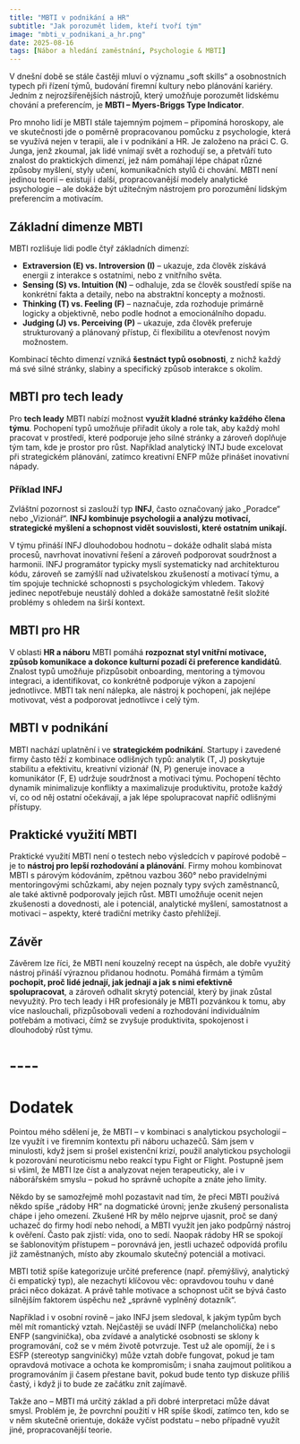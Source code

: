 ```yaml
---
title: "MBTI v podnikání a HR"
subtitle: "Jak porozumět lidem, kteří tvoří tým"
image: "mbti_v_podnikani_a_hr.png"
date: 2025-08-16
tags: [Nábor a hledání zaměstnání, Psychologie & MBTI]
---
```


V dnešní době se stále častěji mluví o významu „soft skills“ a osobnostních typech při řízení týmů, budování firemní kultury nebo plánování kariéry. Jedním z nejrozšířenějších nástrojů, který umožňuje porozumět lidskému chování a preferencím, je **MBTI – Myers-Briggs Type Indicator**. 

Pro mnoho lidí je MBTI stále tajemným pojmem – připomíná horoskopy, ale ve skutečnosti jde o poměrně propracovanou pomůcku z psychologie, která se využívá nejen v terapii, ale i v podnikání a HR. Je založeno na práci C. G. Junga, jenž zkoumal, jak lidé vnímají svět a rozhodují se, a přetváří tuto znalost do praktických dimenzí, jež nám pomáhají lépe chápat různé způsoby myšlení, styly učení, komunikačních stylů či chování. MBTI není jedinou teorií – existují i další, propracovanější modely analytické psychologie – ale dokáže být užitečným nástrojem pro porozumění lidským preferencím a motivacím.

## Základní dimenze MBTI

MBTI rozlišuje lidi podle čtyř základních dimenzí:

- **Extraversion (E) vs. Introversion (I)** – ukazuje, zda člověk získává energii z interakce s ostatními, nebo z vnitřního světa.  
- **Sensing (S) vs. Intuition (N)** – odhaluje, zda se člověk soustředí spíše na konkrétní fakta a detaily, nebo na abstraktní koncepty a možnosti.  
- **Thinking (T) vs. Feeling (F)** – naznačuje, zda rozhoduje primárně logicky a objektivně, nebo podle hodnot a emocionálního dopadu.  
- **Judging (J) vs. Perceiving (P)** – ukazuje, zda člověk preferuje strukturovaný a plánovaný přístup, či flexibilitu a otevřenost novým možnostem.  

Kombinací těchto dimenzí vzniká **šestnáct typů osobnosti**, z nichž každý má své silné stránky, slabiny a specifický způsob interakce s okolím.

## MBTI pro tech leady

Pro **tech leady** MBTI nabízí možnost **využít kladné stránky každého člena týmu**. Pochopení typů umožňuje přiřadit úkoly a role tak, aby každý mohl pracovat v prostředí, které podporuje jeho silné stránky a zároveň doplňuje tým tam, kde je prostor pro růst. Například analytický INTJ bude excelovat při strategickém plánování, zatímco kreativní ENFP může přinášet inovativní nápady.

### Příklad INFJ

Zvláštní pozornost si zaslouží typ **INFJ**, často označovaný jako „Poradce“ nebo „Vizionář“. **INFJ kombinuje psychologii a analýzu motivací, strategické myšlení a schopnost vidět souvislosti, které ostatním unikají.** 

V týmu přináší INFJ dlouhodobou hodnotu – dokáže odhalit slabá místa procesů, navrhovat inovativní řešení a zároveň podporovat soudržnost a harmonii. INFJ programátor typicky myslí systematicky nad architekturou kódu, zároveň se zamýšlí nad uživatelskou zkušeností a motivací týmu, a tím spojuje technické schopnosti s psychologickým vhledem. Takový jedinec nepotřebuje neustálý dohled a dokáže samostatně řešit složité problémy s ohledem na širší kontext.

## MBTI pro HR

V oblasti **HR a náboru** MBTI pomáhá **rozpoznat styl vnitřní motivace, způsob komunikace a dokonce kulturní pozadí či preference kandidátů**. Znalost typů umožňuje přizpůsobit onboarding, mentoring a týmovou integraci, a identifikovat, co konkrétně podporuje výkon a zapojení jednotlivce. MBTI tak není nálepka, ale nástroj k pochopení, jak nejlépe motivovat, vést a podporovat jednotlivce i celý tým.

## MBTI v podnikání

MBTI nachází uplatnění i ve **strategickém podnikání**. Startupy i zavedené firmy často těží z kombinace odlišných typů: analytik (T, J) poskytuje stabilitu a efektivitu, kreativní vizionář (N, P) generuje inovace a komunikátor (F, E) udržuje soudržnost a motivaci týmu. Pochopení těchto dynamik minimalizuje konflikty a maximalizuje produktivitu, protože každý ví, co od něj ostatní očekávají, a jak lépe spolupracovat napříč odlišnými přístupy.

## Praktické využití MBTI

Praktické využití MBTI není o testech nebo výsledcích v papírové podobě – je to **nástroj pro lepší rozhodování a plánování**. Firmy mohou kombinovat MBTI s párovým kódováním, zpětnou vazbou 360° nebo pravidelnými mentoringovými schůzkami, aby nejen poznaly typy svých zaměstnanců, ale také aktivně podporovaly jejich růst. MBTI umožňuje ocenit nejen zkušenosti a dovednosti, ale i potenciál, analytické myšlení, samostatnost a motivaci – aspekty, které tradiční metriky často přehlížejí.

## Závěr

Závěrem lze říci, že MBTI není kouzelný recept na úspěch, ale dobře využitý nástroj přináší výraznou přidanou hodnotu. Pomáhá firmám a týmům **pochopit, proč lidé jednají, jak jednají a jak s nimi efektivně spolupracovat**, a zároveň odhalit skrytý potenciál, který by jinak zůstal nevyužitý. Pro tech leady i HR profesionály je MBTI pozvánkou k tomu, aby více naslouchali, přizpůsobovali vedení a rozhodování individuálním potřebám a motivaci, čímž se zvyšuje produktivita, spokojenost i dlouhodobý růst týmu.

# ----
# Dodatek

Pointou mého sdělení je, že MBTI – v kombinaci s analytickou psychologií – lze využít i ve firemním kontextu při náboru uchazečů. Sám jsem v minulosti, když jsem si prošel existenční krizí, použil analytickou psychologii k pozorování neuroticismu nebo reakcí typu Fight or Flight. Postupně jsem si všiml, že MBTI lze číst a analyzovat nejen terapeuticky, ale i v náborářském smyslu – pokud ho správně uchopíte a znáte jeho limity.

Někdo by se samozřejmě mohl pozastavit nad tím, že přeci MBTI používá někdo spíše „rádoby HR“ na dogmatické úrovni; jenže zkušený personalista chápe i jeho omezení. Zkušené HR by mělo nejprve ujasnit, proč se daný uchazeč do firmy hodí nebo nehodí, a MBTI využít jen jako podpůrný nástroj k ověření. Často pak zjistí: vida, ono to sedí. Naopak rádoby HR se spokojí se šablonovitým přístupem – porovnává jen, jestli uchazeč odpovídá profilu již zaměstnaných, místo aby zkoumalo skutečný potenciál a motivaci.

MBTI totiž spíše kategorizuje určité preference (např. přemýšlivý, analytický či empatický typ), ale nezachytí klíčovou věc: opravdovou touhu v dané práci něco dokázat. A právě tahle motivace a schopnost učit se bývá často silnějším faktorem úspěchu než „správně vyplněný dotazník“.

Například i v osobní rovině – jako INFJ jsem sledoval, k jakým typům bych měl mít romantický vztah. Nejčastěji se uvádí INFP (melancholička) nebo ENFP (sangvinička), oba zvídavé a analytické osobnosti se sklony k programování, což se v mém životě potvrzuje. Test už ale opomíjí, že i s ESFP (stereotyp sangviničky) může vztah dobře fungovat, pokud je tam opravdová motivace a ochota ke kompromisům; i snaha zaujmout politikou a programováním ji časem přestane bavit, pokud bude tento typ diskuze příliš častý, i když ji to bude ze začátku znít zajímavě.

Takže ano – MBTI má určitý základ a při dobré interpretaci může dávat smysl. Problém je, že povrchní použití v HR spíše škodí, zatímco ten, kdo se v něm skutečně orientuje, dokáže vyčíst podstatu – nebo případně využít jiné, propracovanější teorie.